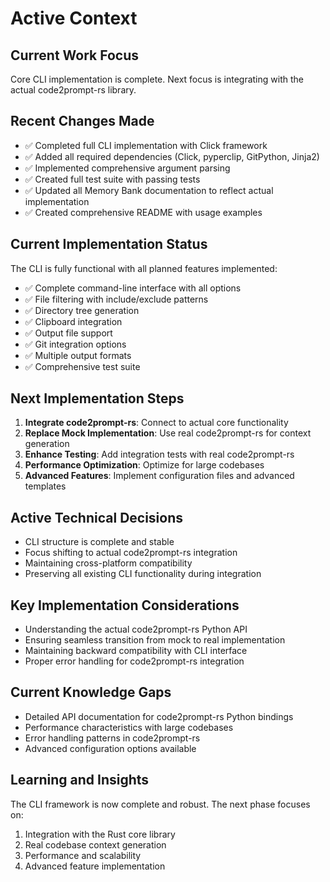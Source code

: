 # Active Context

## Current Work Focus
Core CLI implementation is complete. Next focus is integrating with the actual code2prompt-rs library.

## Recent Changes Made
- ✅ Completed full CLI implementation with Click framework
- ✅ Added all required dependencies (Click, pyperclip, GitPython, Jinja2)
- ✅ Implemented comprehensive argument parsing
- ✅ Created full test suite with passing tests
- ✅ Updated all Memory Bank documentation to reflect actual implementation
- ✅ Created comprehensive README with usage examples

## Current Implementation Status
The CLI is fully functional with all planned features implemented:
- ✅ Complete command-line interface with all options
- ✅ File filtering with include/exclude patterns
- ✅ Directory tree generation
- ✅ Clipboard integration
- ✅ Output file support
- ✅ Git integration options
- ✅ Multiple output formats
- ✅ Comprehensive test suite

## Next Implementation Steps
1. **Integrate code2prompt-rs**: Connect to actual core functionality
2. **Replace Mock Implementation**: Use real code2prompt-rs for context generation
3. **Enhance Testing**: Add integration tests with real code2prompt-rs
4. **Performance Optimization**: Optimize for large codebases
5. **Advanced Features**: Implement configuration files and advanced templates

## Active Technical Decisions
- CLI structure is complete and stable
- Focus shifting to actual code2prompt-rs integration
- Maintaining cross-platform compatibility
- Preserving all existing CLI functionality during integration

## Key Implementation Considerations
- Understanding the actual code2prompt-rs Python API
- Ensuring seamless transition from mock to real implementation
- Maintaining backward compatibility with CLI interface
- Proper error handling for code2prompt-rs integration

## Current Knowledge Gaps
- Detailed API documentation for code2prompt-rs Python bindings
- Performance characteristics with large codebases
- Error handling patterns in code2prompt-rs
- Advanced configuration options available

## Learning and Insights
The CLI framework is now complete and robust. The next phase focuses on:
1. Integration with the Rust core library
2. Real codebase context generation
3. Performance and scalability
4. Advanced feature implementation
